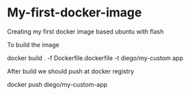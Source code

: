 # My-first-docker-image
Creating my first docker image based ubuntu with flash


To build the image

docker build . -f Dockerfile.dockerfile -t diego/my-custom app 

After build we should push at docker registry 

docker push diego/my-custom-app
